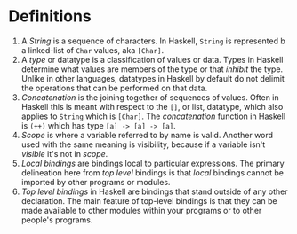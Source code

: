 # Definitions

1. A _String_ is a sequence of characters. In Haskell, `String` is represented b a linked-list of `Char` values, aka `[Char]`.
2. A _type_ or datatype is a classification of values or data. Types in Haskell determine what values are members of the type or that _inhibit_ the type. Unlike in other languages, datatypes in Haskell by default do not delimit the operations that can be performed on that data.
3. _Concatenation_ is the joining together of sequences of values. Often in Haskell this is meant with respect to the `[]`, or list, datatype, which also applies to `String` which is `[Char]`. The _concatenation_ function in Haskell is `(++)` which has type `[a] -> [a] -> [a]`.
4. _Scope_ is where a variable referred to by name is valid. Another word used with the same meaning is visibility, because if a variable isn't _visible_ it's not in _scope_.
5. _Local bindings_ are bindings local to particular expressions. The primary delineation here from _top level_ bindings is that _local_ bindings cannot be imported by other programs or modules.
6. _Top level bindings_ in Haskell are bindings that stand outside of any other declaration. The main feature of top-level bindings is that they can be made available to other modules within your programs or to other people's programs.
